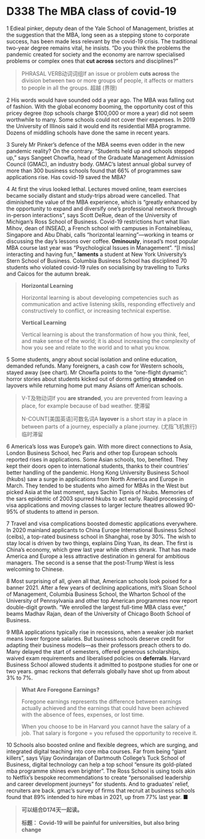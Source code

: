 # D338 The MBA class of covid-19
1 Edieal pinker, deputy dean of the Yale School of Management, bristles at the suggestion that the MBA, long seen as a stepping stone to corporate success, has been made less relevant by the covid-19 crisis. The traditional two-year degree remains vital, he insists. “Do you think the problems the pandemic created for society and the economy are narrow specialised problems or complex ones that **cut across** sectors and disciplines?”

> PHRASAL VERB动词词组If an issue or problem **cuts across** the division between two or more groups of people, it affects or matters to people in all the groups. 超越 (界限)
>

2 His words would have sounded odd a year ago. The MBA was falling out of fashion. With the global economy booming, the opportunity cost of this pricey degree (top schools charge $100,000 or more a year) did not seem worthwhile to many. Some schools could not cover their expenses. In 2019 the University of Illinois said it would end its residential MBA programme. Dozens of middling schools have done the same in recent years.

3 Surely Mr Pinker’s defence of the MBA seems even odder in the new pandemic reality? On the contrary. “Students held up and schools stepped up,” says Sangeet Chowfla, head of the Graduate Management Admission Council (GMAC), an industry body. GMAC’s latest annual global survey of more than 300 business schools found that 66% of programmes saw applications rise. Has covid-19 saved the MBA?

4 At first the virus looked lethal. Lectures moved online, team exercises became socially distant and study-trips abroad were cancelled. That diminished the value of the MBA experience, which is “greatly enhanced by the opportunity to expand and diversify one’s professional network through in-person interactions”, says Scott DeRue, dean of the University of Michigan’s Ross School of Business. Covid-19 restrictions hurt what Ilian Mihov, dean of INSEAD, a French school with campuses in Fontainebleau, Singapore and Abu Dhabi, calls “horizontal learning”—working in teams or discussing the day’s lessons over coffee. **Ominously**, insead’s most popular MBA course last year was “Psychological Issues in Management”. “[I miss] interacting and having fun,” **laments** a student at New York University’s Stern School of Business. Columbia Business School has disciplined 70 students who violated covid-19 rules on socialising by travelling to Turks and Caicos for the autumn break.

> **Horizontal Learning**
>
> Horizontal learning is about developing competencies such as communication and active listening skills, responding effectively and constructively to conflict, or increasing technical expertise.
>
> **Vertical Learning**
>
> Vertical learning is about the transformation of how you think, feel, and make sense of the world; it is about increasing the complexity of how you see and relate to the world and to what you know.
>

5 Some students, angry about social isolation and online education, demanded refunds. Many foreigners, a cash cow for Western schools, stayed away (see chart). Mr Chowfla points to the “one-flight dynamic”: horror stories about students kicked out of dorms getting **stranded** on layovers while returning home put many Asians off American schools.

> V-T及物动词If you **are stranded**, you are prevented from leaving a place, for example because of bad weather. 使滞留
>
> N-COUNT[美国英语]可数名词A **layover** is a short stay in a place in between parts of a journey, especially a plane journey. (尤指飞机旅行)临时滞留
>

6 America’s loss was Europe’s gain. With more direct connections to Asia, London Business School, hec Paris and other top European schools reported rises in applications. Some Asian schools, too, benefited. They kept their doors open to international students, thanks to their countries’ better handling of the pandemic. Hong Kong University Business School (hkubs) saw a surge in applications from North America and Europe in March. They tended to be students who aimed for MBAs in the West but picked Asia at the last moment, says Sachin Tipnis of hkubs. Memories of the sars epidemic of 2003 spurred hkubs to act early. Rapid processing of visa applications and moving classes to larger lecture theatres allowed 90-95% of students to attend in person.

7 Travel and visa complications boosted domestic applications everywhere. In 2020 mainland applicants to China Europe International Business School (ceibs), a top-rated business school in Shanghai, rose by 30%. The wish to stay local is driven by two things, explains Ding Yuan, its dean. The first is China’s economy, which grew last year while others shrank. That has made America and Europe a less attractive destination in general for ambitious managers. The second is a sense that the post-Trump West is less welcoming to Chinese.

8 Most surprising of all, given all that, American schools look poised for a banner 2021. After a few years of declining applications, mit’s Sloan School of Management, Columbia Business School, the Wharton School of the University of Pennsylvania and other top American programmes now report double-digit growth. “We enrolled the largest full-time MBA class ever,” beams Madhav Rajan, dean of the University of Chicago Booth School of Business.

9 MBA applications typically rise in recessions, when a weaker job market means lower forgone salaries. But business schools deserve credit for adapting their business models—as their professors preach others to do. Many delayed the start of semesters, offered generous scholarships, waived exam requirements and liberalised policies on **deferrals**. Harvard Business School allowed students it admitted to postpone studies for one or two years. gmac reckons that deferrals globally have shot up from about 3% to 7%.

> **What Are Foregone Earnings?**
>
> Foregone earnings represents the difference between earnings actually achieved and the earnings that could have been achieved with the absence of fees, expenses, or lost time.
>
> When you choose to be in Harvard you cannot have the salary of a job. That salary is forgone = you refused the opportunity to receive it.
>

10 Schools also boosted online and flexible degrees, which are surging, and integrated digital teaching into core mba courses. Far from being “giant killers”, says Vijay Govindarajan of Dartmouth College’s Tuck School of Business, digital technology can help a top school “ensure its gold-plated mba programme shines even brighter”. The Ross School is using tools akin to Netflix’s bespoke recommendations to create “personalised leadership and career development journeys” for students. And to graduates’ relief, recruiters are back. gmac’s survey of firms that recruit at business schools found that 89% intended to hire mbas in 2021, up from 77% last year. ■

> **可以结合D174天一起读。**
>
> **标题： Covid-19 will be painful for universities, but also bring change**
>

